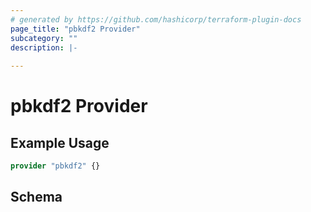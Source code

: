 ```yaml
---
# generated by https://github.com/hashicorp/terraform-plugin-docs
page_title: "pbkdf2 Provider"
subcategory: ""
description: |-
  
---
```


# pbkdf2 Provider



## Example Usage

```terraform
provider "pbkdf2" {}
```

<!-- schema generated by tfplugindocs -->
## Schema

